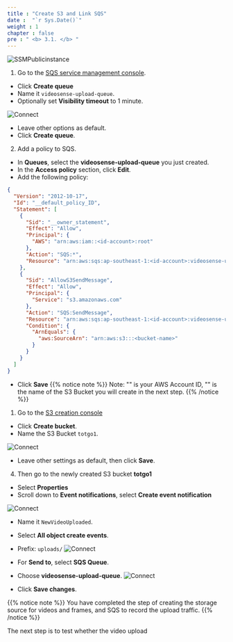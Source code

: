 ```yaml
---
title : "Create S3 and Link SQS"
date :  "`r Sys.Date()`" 
weight : 1 
chapter : false
pre : " <b> 3.1. </b> "
---
```

![SSMPublicinstance](/images/arc-02.png)

1. Go to the [SQS service management console](https://ap-southeast-1.console.aws.amazon.com/sqs/v3/home?region=ap-southeast-1#/queues).
  + Click **Create queue**
  + Name it ``` videosense-upload-queue ```.
  + Optionally set **Visibility timeout** to 1 minute.

![Connect](/images/3.connect/001-connect-1.png)

  + Leave other options as default.
  + Click **Create queue**.
2. Add a policy to SQS.
  + In **Queues**, select the **videosense-upload-queue** you just created.
  + In the **Access policy** section, click **Edit**.
  + Add the following policy:
  
```JSON
{
  "Version": "2012-10-17",
  "Id": "__default_policy_ID",
  "Statement": [
    {
      "Sid": "__owner_statement",
      "Effect": "Allow",
      "Principal": {
        "AWS": "arn:aws:iam::<id-account>:root"
      },
      "Action": "SQS:*",
      "Resource": "arn:aws:sqs:ap-southeast-1:<id-account>:videosense-upload-queue"
    },
    {
      "Sid": "AllowS3SendMessage",
      "Effect": "Allow",
      "Principal": {
        "Service": "s3.amazonaws.com"
      },
      "Action": "SQS:SendMessage",
      "Resource": "arn:aws:sqs:ap-southeast-1:<id-account>:videosense-upload-queue",
      "Condition": {
        "ArnEquals": {
          "aws:SourceArn": "arn:aws:s3:::<bucket-name>"
        }
      }
    }
  ]
}
```
  + Click **Save**
{{% notice note %}}
Note: "<id-account>" is your AWS Account ID, "<bucket-name>" is the name of the S3 Bucket you will create in the next step.
{{% /notice %}}
1. Go to the [S3 creation console](https://ap-southeast-1.console.aws.amazon.com/s3/home?region=ap-southeast-1)

  + Click **Create bucket**.
  + Name the S3 Bucket ``` totgo1 ```.

![Connect](/images/3.connect/002-connect-1.png)

  + Leave other settings as default, then click **Save**.
  
4. Then go to the newly created S3 bucket **totgo1**
  + Select **Properties**
  + Scroll down to **Event notifications**, select **Create event notification**  

![Connect](/images/3.connect/003-connect-1.png)

  + Name it ``` NewVideoUploaded ```.
  + Select **All object create events**.
  + Prefix: ```uploads/```
![Connect](/images/3.connect/004-connect-1.png)

  + For **Send to**, select **SQS Queue**.
  + Choose **videosense-upload-queue**.
![Connect](/images/3.connect/005-connect-1.png)

  + Click **Save changes**. 

{{% notice note %}}
You have completed the step of creating the storage source for videos and frames, and SQS to record the upload traffic.
{{% /notice %}}

The next step is to test whether the video upload